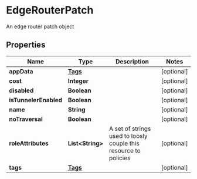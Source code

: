 

# EdgeRouterPatch

An edge router patch object

## Properties

| Name | Type | Description | Notes |
|------------ | ------------- | ------------- | -------------|
|**appData** | [**Tags**](Tags.md) |  |  [optional] |
|**cost** | **Integer** |  |  [optional] |
|**disabled** | **Boolean** |  |  [optional] |
|**isTunnelerEnabled** | **Boolean** |  |  [optional] |
|**name** | **String** |  |  [optional] |
|**noTraversal** | **Boolean** |  |  [optional] |
|**roleAttributes** | **List&lt;String&gt;** | A set of strings used to loosly couple this resource to policies |  [optional] |
|**tags** | [**Tags**](Tags.md) |  |  [optional] |




